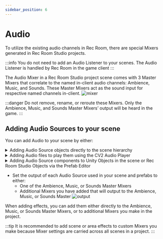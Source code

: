 ```yaml
---
sidebar_position: 6
---
```


# Audio

To utilize the existing audio channels in Rec Room, there are special Mixers generated in Rec Room Studio projects.

:::info
You do not need to add an Audio Listener to your scenes. The Audio Listener is handled by Rec Room in the game client
:::

The Audio Mixer in a Rec Room Studio project scene comes with 3 Master Mixers that correlate to the named in-client audio channels: Ambience, Music, and Sounds. These Master Mixers act as the sound input for respective named channels in-client.
![mixer](/img/mixer.png)

:::danger
Do not remove, rename, or reroute these Mixers. Only the Ambience, Music, and Sounds Master Mixers’ output will be heard in the game.
:::

## Adding Audio Sources to your scene

You can add Audio to your scene by either:

<details>

<summary>Adding Audio Source objects directly to the scene hierarchy</summary>

Select the GameObject menu or right-click in the hierarchy, then select Audio>Audio Source

</details>

<details>

<summary>Adding Audio files to play them using the CV2 Audio Player</summary>

In the hierarchy, select the object `AudioClipRegistry`
![AudioClipRegistry](/img/DarkMode/AudioClipGameObject.png#gh-dark-mode-only)
![AudioClipRegistry](/img/LightMode/AudioClipGameObject.png#gh-light-mode-only)

Then Click on `Add Audio Clip` and select the clips you would like to import to the room

![AudioClipRegistry](/img/DarkMode/AudioClip.png#gh-dark-mode-only)
![AudioClipRegistry](/img/LightMode/AudioClip.png#gh-light-mode-only)

When Logging into the room, add a cv2 chip called `Studio Audio Constent`
![StudioChip](/img/StudioAudio.png)

Use the configure tool to select the audio clip
![ConfigureTool](/img/SelectAudio.png)

**Now you can connect the chip to a CV2 Audio Player!**

</details>

<details>

<summary>Adding Audio Source components to Unity Objects in the scene or Rec Room Studio Objects via the Prefab Editor</summary>

Select Add Component>Audio Source

![SelectFolder](/img/DarkMode/AudioMenu.png#gh-dark-mode-only)
![SelectFolder](/img/LightMode/AudioMenu.png#gh-light-mode-only)


</details>

- Set the output of each Audio Source used in your scene and prefabs to either:
  - One of the Ambience, Music, or Sounds Master Mixers
  - Additional Mixers you have added that will output to the Ambience, Music, or Sounds Master
  ![output](/img/output.png)

When adding effects, you can add them either directly to the Ambience, Music, or
Sounds Master Mixers, or to additional Mixers you make in the project.

:::tip
It is recommended to add scene or area effects to custom Mixers you make
because Mixer settings are carried across all scenes in a project.
:::
